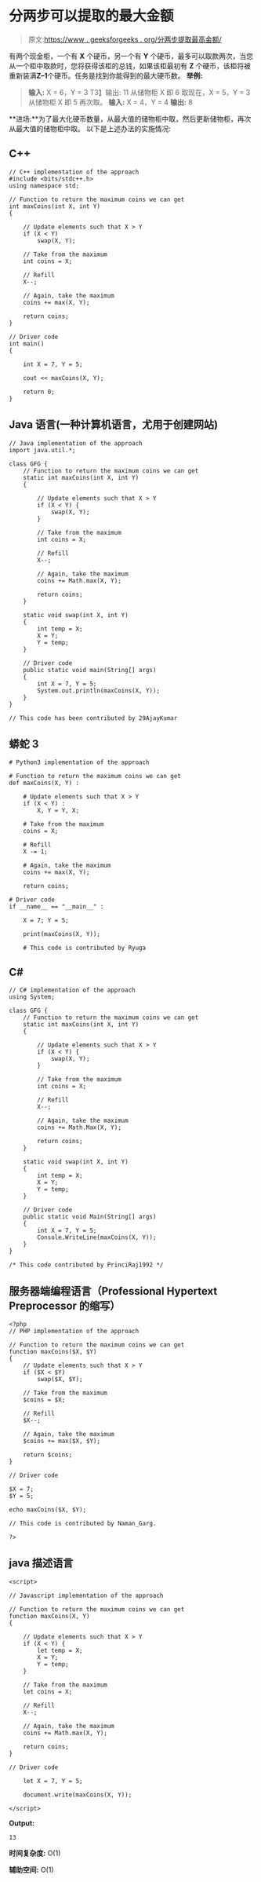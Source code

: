 # 分两步可以提取的最大金额

> 原文:[https://www . geeksforgeeks . org/分两步提取最高金额/](https://www.geeksforgeeks.org/maximum-money-that-can-be-withdrawn-in-two-steps/)

有两个现金柜，一个有 **X** 个硬币，另一个有 **Y** 个硬币，最多可以取款两次，当您从一个柜中取款时，您将获得该柜的总钱，如果该柜最初有 **Z** 个硬币，该柜将被重新装满**Z–1**个硬币。任务是找到你能得到的最大硬币数。
**举例:**

> **输入:** X = 6，Y = 3
> T3】输出: 11
> 从储物柜 X 即 6
> 取现在，X = 5，Y = 3
> 从储物柜 X 即 5 再次取。
> **输入:** X = 4，Y = 4
> **输出:** 8

**进场:**为了最大化硬币数量，从最大值的储物柜中取，然后更新储物柜，再次从最大值的储物柜中取。
以下是上述办法的实施情况:

## C++

```
// C++ implementation of the approach
#include <bits/stdc++.h>
using namespace std;

// Function to return the maximum coins we can get
int maxCoins(int X, int Y)
{

    // Update elements such that X > Y
    if (X < Y)
        swap(X, Y);

    // Take from the maximum
    int coins = X;

    // Refill
    X--;

    // Again, take the maximum
    coins += max(X, Y);

    return coins;
}

// Driver code
int main()
{

    int X = 7, Y = 5;

    cout << maxCoins(X, Y);

    return 0;
}
```

## Java 语言(一种计算机语言，尤用于创建网站)

```
// Java implementation of the approach
import java.util.*;

class GFG {
    // Function to return the maximum coins we can get
    static int maxCoins(int X, int Y)
    {

        // Update elements such that X > Y
        if (X < Y) {
            swap(X, Y);
        }

        // Take from the maximum
        int coins = X;

        // Refill
        X--;

        // Again, take the maximum
        coins += Math.max(X, Y);

        return coins;
    }

    static void swap(int X, int Y)
    {
        int temp = X;
        X = Y;
        Y = temp;
    }

    // Driver code
    public static void main(String[] args)
    {
        int X = 7, Y = 5;
        System.out.println(maxCoins(X, Y));
    }
}

// This code has been contributed by 29AjayKumar
```

## 蟒蛇 3

```
# Python3 implementation of the approach

# Function to return the maximum coins we can get
def maxCoins(X, Y) :

    # Update elements such that X > Y
    if (X < Y) :
        X, Y = Y, X;

    # Take from the maximum
    coins = X;

    # Refill
    X -= 1;

    # Again, take the maximum
    coins += max(X, Y);

    return coins;

# Driver code
if __name__ == "__main__" :

    X = 7; Y = 5;

    print(maxCoins(X, Y));

    # This code is contributed by Ryuga
```

## C#

```
// C# implementation of the approach
using System;

class GFG {
    // Function to return the maximum coins we can get
    static int maxCoins(int X, int Y)
    {

        // Update elements such that X > Y
        if (X < Y) {
            swap(X, Y);
        }

        // Take from the maximum
        int coins = X;

        // Refill
        X--;

        // Again, take the maximum
        coins += Math.Max(X, Y);

        return coins;
    }

    static void swap(int X, int Y)
    {
        int temp = X;
        X = Y;
        Y = temp;
    }

    // Driver code
    public static void Main(String[] args)
    {
        int X = 7, Y = 5;
        Console.WriteLine(maxCoins(X, Y));
    }
}

/* This code contributed by PrinciRaj1992 */
```

## 服务器端编程语言（Professional Hypertext Preprocessor 的缩写）

```
<?php
// PHP implementation of the approach

// Function to return the maximum coins we can get
function maxCoins($X, $Y)
{
    // Update elements such that X > Y
    if ($X < $Y)
        swap($X, $Y);

    // Take from the maximum
    $coins = $X;

    // Refill
    $X--;

    // Again, take the maximum
    $coins += max($X, $Y);

    return $coins;
}

// Driver code

$X = 7;
$Y = 5;

echo maxCoins($X, $Y);

// This code is contributed by Naman_Garg.

?>
```

## java 描述语言

```
<script>

// Javascript implementation of the approach

// Function to return the maximum coins we can get
function maxCoins(X, Y)
{

    // Update elements such that X > Y
    if (X < Y) {
        let temp = X;
        X = Y;
        Y = temp;
    }

    // Take from the maximum
    let coins = X;

    // Refill
    X--;

    // Again, take the maximum
    coins += Math.max(X, Y);

    return coins;
}

// Driver code

    let X = 7, Y = 5;

    document.write(maxCoins(X, Y));

</script>
```

**Output:** 

```
13
```

**时间复杂度:** O(1)

**辅助空间:** O(1)